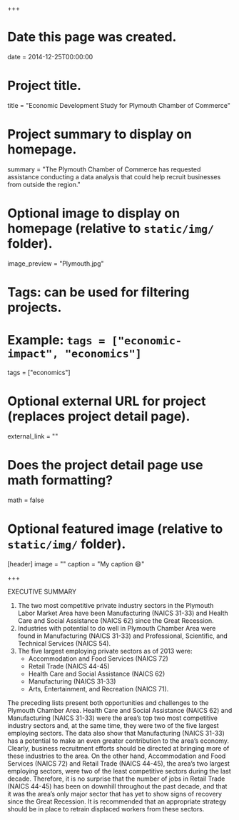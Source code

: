 +++
# Date this page was created.
date = 2014-12-25T00:00:00

# Project title.
title = "Economic Development Study for Plymouth Chamber of Commerce"

# Project summary to display on homepage.
summary = "The Plymouth Chamber of Commerce has requested assistance conducting a data analysis that could help recruit businesses from outside the region."

# Optional image to display on homepage (relative to `static/img/` folder).
image_preview = "Plymouth.jpg"

# Tags: can be used for filtering projects.
# Example: `tags = ["economic-impact", "economics"]`
tags = ["economics"]

# Optional external URL for project (replaces project detail page).
external_link = ""

# Does the project detail page use math formatting?
math = false

# Optional featured image (relative to `static/img/` folder).
[header]
image = ""
caption = "My caption :smile:"

+++

EXECUTIVE SUMMARY

1. The two most competitive private industry sectors in the Plymouth Labor Market Area have been Manufacturing (NAICS 31-33) and Health Care and Social Assistance (NAICS 62) since the Great Recession. 
2. Industries with potential to do well in Plymouth Chamber Area were found in Manufacturing (NAICS 31-33) and Professional, Scientific, and Technical Services (NAICS 54). 
3. The five largest employing private sectors as of 2013 were:
    - Accommodation and Food Services (NAICS 72)
    - Retail Trade (NAICS 44-45)
    - Health Care and Social Assistance (NAICS 62)
    - Manufacturing (NAICS 31-33)
    - Arts, Entertainment, and Recreation (NAICS 71).

The preceding lists present both opportunities and challenges to the Plymouth Chamber Area. Health Care and Social Assistance (NAICS 62) and Manufacturing (NAICS 31-33) were the area’s top two most competitive industry sectors and, at the same time, they were two of the five largest employing sectors. The data also show that Manufacturing (NAICS 31-33) has a potential to make an even greater contribution to the area’s economy. Clearly, business recruitment efforts should be directed at bringing more of these industries to the area. On the other hand, Accommodation and Food Services (NAICS 72) and Retail Trade (NAICS 44-45), the area’s two largest employing sectors, were two of the least competitive sectors during the last decade. Therefore, it is no surprise that the number of jobs in Retail Trade (NAICS 44-45) has been on downhill throughout the past decade, and that it was the area’s only major sector that has yet to show signs of recovery since the Great Recession. It is recommended that an appropriate strategy should be in place to retrain displaced workers from these sectors.  

